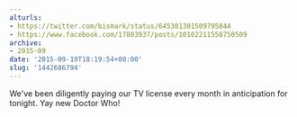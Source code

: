 ```yaml
---
alturls:
- https://twitter.com/bismark/status/645301301509795844
- https://www.facebook.com/17803937/posts/10102211558750509
archive:
- 2015-09
date: '2015-09-19T18:19:54+00:00'
slug: '1442686794'
---
```


We've been diligently paying our TV license every month in anticipation for tonight. Yay new Doctor Who!

